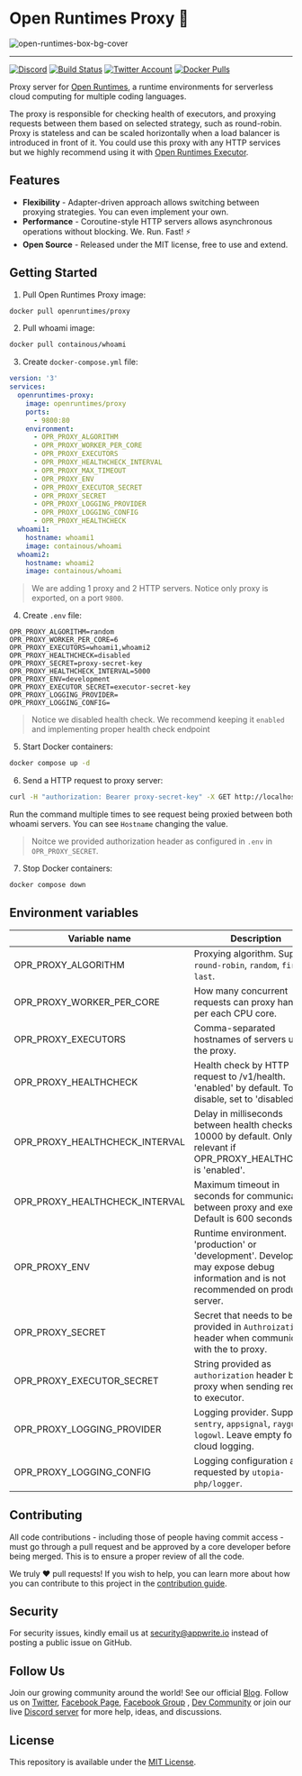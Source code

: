 # Open Runtimes Proxy 🚦

![open-runtimes-box-bg-cover](https://user-images.githubusercontent.com/1297371/151676246-0e18f694-dfd7-4bab-b64b-f590fec76ef1.png)

---

[![Discord](https://img.shields.io/discord/937092945713172480?label=discord&style=flat-square)](https://discord.gg/mkZcevnxuf)
[![Build Status](https://github.com/open-runtimes/proxy/actions/workflows/tests.yml/badge.svg)](https://github.com/open-runtimes/proxy/actions/workflows/tests.yml)
[![Twitter Account](https://img.shields.io/twitter/follow/appwrite?color=00acee&label=twitter&style=flat-square)](https://twitter.com/appwrite)
[![Docker Pulls](https://img.shields.io/docker/pulls/openruntimes/proxy?color=f02e65&style=flat-square)](https://hub.docker.com/r/openruntimes/proxy)

Proxy server for [Open Runtimes](https://github.com/open-runtimes/open-runtimes), a runtime environments for serverless cloud computing for multiple coding languages.

The proxy is responsible for checking health of executors, and proxying requests between them based on selected strategy, such as round-robin. Proxy is stateless and can be scaled horizontally when a load balancer is introduced in front of it. You could use this proxy with any HTTP services but we highly recommend using it with [Open Runtimes Executor](https://github.com/open-runtimes/executor).

## Features

* **Flexibility** - Adapter-driven approach allows switching between proxying strategies. You can even implement your own.
* **Performance** - Coroutine-style HTTP servers allows asynchronous operations without blocking. We. Run. Fast! ⚡
* **Open Source** - Released under the MIT license, free to use and extend.

## Getting Started

1. Pull Open Runtimes Proxy image:

```bash
docker pull openruntimes/proxy
```

2. Pull whoami image:

```bash
docker pull containous/whoami
```

3. Create `docker-compose.yml` file:

```yml
version: '3'
services:
  openruntimes-proxy:
    image: openruntimes/proxy
    ports:
      - 9800:80
    environment:
      - OPR_PROXY_ALGORITHM
      - OPR_PROXY_WORKER_PER_CORE
      - OPR_PROXY_EXECUTORS
      - OPR_PROXY_HEALTHCHECK_INTERVAL
      - OPR_PROXY_MAX_TIMEOUT
      - OPR_PROXY_ENV
      - OPR_PROXY_EXECUTOR_SECRET
      - OPR_PROXY_SECRET
      - OPR_PROXY_LOGGING_PROVIDER
      - OPR_PROXY_LOGGING_CONFIG
      - OPR_PROXY_HEALTHCHECK
  whoami1:
    hostname: whoami1
    image: containous/whoami
  whoami2:
    hostname: whoami2
    image: containous/whoami
```

> We are adding 1 proxy and 2 HTTP servers. Notice only proxy is exported, on a port `9800`.

4. Create `.env` file:

```
OPR_PROXY_ALGORITHM=random
OPR_PROXY_WORKER_PER_CORE=6
OPR_PROXY_EXECUTORS=whoami1,whoami2
OPR_PROXY_HEALTHCHECK=disabled
OPR_PROXY_SECRET=proxy-secret-key
OPR_PROXY_HEALTHCHECK_INTERVAL=5000
OPR_PROXY_ENV=development
OPR_PROXY_EXECUTOR_SECRET=executor-secret-key
OPR_PROXY_LOGGING_PROVIDER=
OPR_PROXY_LOGGING_CONFIG=
```

> Notice we disabled health check. We recommend keeping it `enabled` and implementing proper health check endpoint

5. Start Docker containers:

```bash
docker compose up -d
```

6. Send a HTTP request to proxy server:

```bash
curl -H "authorization: Bearer proxy-secret-key" -X GET http://localhost:9800/
```

Run the command multiple times to see request being proxied between both whoami servers. You can see `Hostname` changing the value.

> Noitce we provided authorization header as configured in `.env` in `OPR_PROXY_SECRET`.

7. Stop Docker containers:

```bash
docker compose down
```

## Environment variables

| Variable name                            | Description                                                                                                                     |
|------------------------------------------|---------------------------------------------------------------------------------------------------------------------------------|
| OPR_PROXY_ALGORITHM            | Proxying algorithm. Supports `round-robin`, `random`, `first`, `last`.                                                                    |
| OPR_PROXY_WORKER_PER_CORE      | How many concurrent requests can proxy handle per each CPU core.                                                                          |
| OPR_PROXY_EXECUTORS            | Comma-separated hostnames of servers under the proxy.                                                                                     |
| OPR_PROXY_HEALTHCHECK          | Health check by HTTP request to /v1/health. 'enabled' by default. To disable, set to 'disabled'.                                          |
| OPR_PROXY_HEALTHCHECK_INTERVAL | Delay in milliseconds between health checks. 10000 by default. Only relevant if OPR_PROXY_HEALTHCHECK is 'enabled'.                       |
| OPR_PROXY_HEALTHCHECK_INTERVAL | Maximum timeout in seconds for communication between proxy and executor. Default is 600 seconds.                       |
| OPR_PROXY_ENV                  | Runtime environment. 'production' or 'development'. Development may expose debug information and is not recommended on production server. |
| OPR_PROXY_SECRET               | Secret that needs to be provided in `Authroization` header when communicating with the to proxy.                                          |
| OPR_PROXY_EXECUTOR_SECRET      | String provided as `authorization` header by proxy when sending request to executor.                                                      |
| OPR_PROXY_LOGGING_PROVIDER     | Logging provider. Supports `sentry`, `appsignal`, `raygun`, `logowl`. Leave empty for no cloud logging.                                   |
| OPR_PROXY_LOGGING_CONFIG       | Logging configuration as requested by `utopia-php/logger`.                                                                                |

## Contributing

All code contributions - including those of people having commit access - must go through a pull request and be approved by a core developer before being merged. This is to ensure a proper review of all the code.

We truly ❤️ pull requests! If you wish to help, you can learn more about how you can contribute to this project in the [contribution guide](CONTRIBUTING.md).

## Security

For security issues, kindly email us at [security@appwrite.io](mailto:security@appwrite.io) instead of posting a public issue on GitHub.

## Follow Us

Join our growing community around the world! See our official [Blog](https://medium.com/appwrite-io). Follow us on [Twitter](https://twitter.com/appwrite), [Facebook Page](https://www.facebook.com/appwrite.io), [Facebook Group](https://www.facebook.com/groups/appwrite.developers/) , [Dev Community](https://dev.to/appwrite) or join our live [Discord server](https://discord.gg/mkZcevnxuf) for more help, ideas, and discussions.

## License

This repository is available under the [MIT License](./LICENSE).
